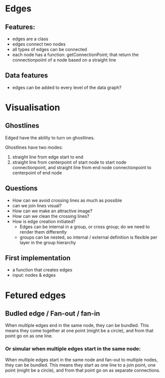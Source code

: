 # Edges

## Features:
- edges are a class
- edges connect two nodes
- all types of edges can be connected
- each node has a function: getConnectionPoint; that return the connectionpoiint of a node based on a straight line

## Data features
- edges can be added to every level of the data graph?

# Visualisation

## Ghostlines
Edged have the ability to turn on ghostlines.

Ghostlines have two modes:
1. straight line from edge start to end
1. straight line from centerpoint of start node to start node connectionpoint, and straight line from end node connectionpoint to centerpoint of end node



## Questions
- How can we avoid crossing lines as much as possible
- can we join lines visual?
- How can we make an attractive image?
- How can we clean the crossing lines?
- How is edge creation initiated?
  - Edges can be internal in a group, or cross group; do we need to render them differently
  - groups can be nested, so internal / external definition is flexible per layer in the group hierarchy


## First implementation
- a function that creates edges
- input: nodes & edges

# Fetured edges
## Budled edge / Fan-out / fan-in
When multiple edges end in the same node, they can be bundled.
This means they come together at one point (might be a circle), and from that point go on as one line.

### Or simular when multiple edges start in the same node:
When multiple edges start in the same node and fan-out to multiple nodes, they can be bundled.
This means they start as one line to a join point, one point (might be a circle), and from that point go on as separate connections.
